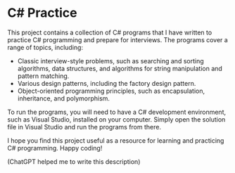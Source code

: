 # C# Practice
This project contains a collection of C# programs that I have written to practice C# programming and prepare for interviews. The programs cover a range of topics, including:

- Classic interview-style problems, such as searching and sorting algorithms, data structures, and algorithms for string manipulation and pattern matching.
- Various design patterns, including the factory design pattern.
- Object-oriented programming principles, such as encapsulation, inheritance, and polymorphism.

To run the programs, you will need to have a C# development environment, such as Visual Studio, installed on your computer. Simply open the solution file in Visual Studio and run the programs from there.

I hope you find this project useful as a resource for learning and practicing C# programming. Happy coding!

(ChatGPT helped me to write this description)